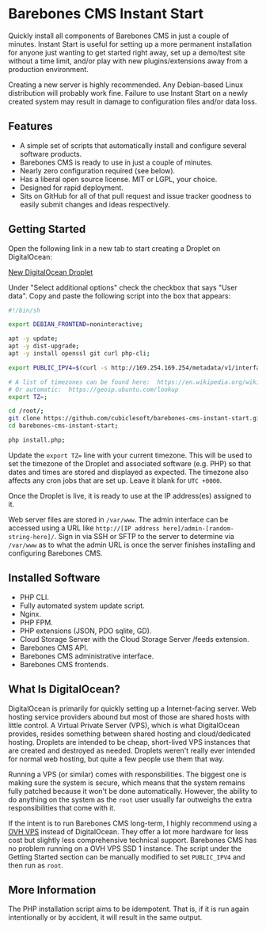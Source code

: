 Barebones CMS Instant Start
===========================

Quickly install all components of Barebones CMS in just a couple of minutes.  Instant Start is useful for setting up a more permanent installation for anyone just wanting to get started right away, set up a demo/test site without a time limit, and/or play with new plugins/extensions away from a production environment.

Creating a new server is highly recommended.  Any Debian-based Linux distribution will probably work fine.  Failure to use Instant Start on a newly created system may result in damage to configuration files and/or data loss.

Features
--------

* A simple set of scripts that automatically install and configure several software products.
* Barebones CMS is ready to use in just a couple of minutes.
* Nearly zero configuration required (see below).
* Has a liberal open source license.  MIT or LGPL, your choice.
* Designed for rapid deployment.
* Sits on GitHub for all of that pull request and issue tracker goodness to easily submit changes and ideas respectively.

Getting Started
---------------

Open the following link in a new tab to start creating a Droplet on DigitalOcean:

[New DigitalOcean Droplet](https://cloud.digitalocean.com/droplets/new?size=s-1vcpu-1gb&distro=ubuntu&options=ipv6)

Under "Select additional options" check the checkbox that says "User data".  Copy and paste the following script into the box that appears:

```sh
#!/bin/sh

export DEBIAN_FRONTEND=noninteractive;

apt -y update;
apt -y dist-upgrade;
apt -y install openssl git curl php-cli;

export PUBLIC_IPV4=$(curl -s http://169.254.169.254/metadata/v1/interfaces/public/0/ipv4/address);

# A list of timezones can be found here:  https://en.wikipedia.org/wiki/List_of_tz_database_time_zones
# Or automatic:  https://geoip.ubuntu.com/lookup
export TZ=;

cd /root/;
git clone https://github.com/cubiclesoft/barebones-cms-instant-start.git;
cd barebones-cms-instant-start;

php install.php;
```

Update the `export TZ=` line with your current timezone.  This will be used to set the timezone of the Droplet and associated software (e.g. PHP) so that dates and times are stored and displayed as expected.  The timezone also affects any cron jobs that are set up.  Leave it blank for `UTC +0000`.

Once the Droplet is live, it is ready to use at the IP address(es) assigned to it.

Web server files are stored in `/var/www`.  The admin interface can be accessed using a URL like `http://[IP address here]/admin-[random-string-here]/`.  Sign in via SSH or SFTP to the server to determine via `/var/www` as to what the admin URL is once the server finishes installing and configuring Barebones CMS.

Installed Software
------------------

* PHP CLI.
* Fully automated system update script.
* Nginx.
* PHP FPM.
* PHP extensions (JSON, PDO sqlite, GD).
* Cloud Storage Server with the Cloud Storage Server /feeds extension.
* Barebones CMS API.
* Barebones CMS administrative interface.
* Barebones CMS frontends.

What Is DigitalOcean?
---------------------

DigitalOcean is primarily for quickly setting up a Internet-facing server.  Web hosting service providers abound but most of those are shared hosts with little control.  A Virtual Private Server (VPS), which is what DigitalOcean provides, resides something between shared hosting and cloud/dedicated hosting.  Droplets are intended to be cheap, short-lived VPS instances that are created and destroyed as needed.  Droplets weren't really ever intended for normal web hosting, but quite a few people use them that way.

Running a VPS (or similar) comes with responsbilities.  The biggest one is making sure the system is secure, which means that the system remains fully patched because it won't be done automatically.  However, the ability to do anything on the system as the `root` user usually far outweighs the extra responsibilities that come with it.

If the intent is to run Barebones CMS long-term, I highly recommend using a [OVH VPS](https://www.ovh.com/world/vps/vps-ssd.xml) instead of DigitalOcean.  They offer a lot more hardware for less cost but slightly less comprehensive technical support.  Barebones CMS has no problem running on a OVH VPS SSD 1 instance.  The script under the Getting Started section can be manually modified to set `PUBLIC_IPV4` and then run as `root`.

More Information
----------------

The PHP installation script aims to be idempotent.  That is, if it is run again intentionally or by accident, it will result in the same output.
